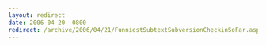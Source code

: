 ```yaml
---
layout: redirect
date: 2006-04-20 -0800
redirect: /archive/2006/04/21/FunniestSubtextSubversionCheckinSoFar.aspx/
---
```

